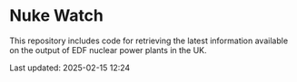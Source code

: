 # Nuke Watch

This repository includes code for retrieving the latest information available on the output of EDF nuclear power plants in the UK.

Last updated: 2025-02-15 12:24